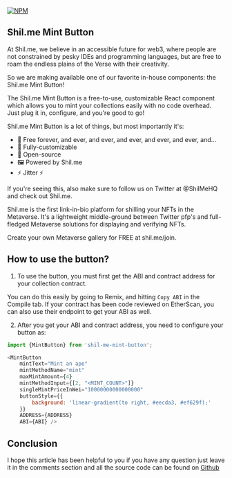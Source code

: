 [![NPM](https://nodei.co/npm/shil-me-mint-button.png)](https://www.npmjs.com/package/shil-me-mint-button)

## Shil.me Mint Button

At Shil.me, we believe in an accessible future for web3, where people are not constrained by pesky IDEs and programming languages, but are free to roam the endless plains of the Verse with their creativity.

So we are making available one of our favorite in-house components: the Shil.me Mint Button!

The Shil.me Mint Button is a free-to-use, customizable React component which allows you to mint your collections easily with no code overhead. Just plug it in, configure, and you're good to go!

Shil.me Mint Button is a lot of things, but most importantly it's:

- 💸 Free forever, and ever, and ever, and ever, and ever, and ever, and...
- 🎨 Fully-customizable
- 📒 Open-source
- 🖼 Powered by Shil.me
- ⚡️ Jitter ⚡

If you're seeing this, also make sure to follow us on Twitter at @ShilMeHQ and check out Shil.me.

Shil.me is the first link-in-bio platform for shilling your NFTs in the Metaverse. It's a lightweight middle-ground between Twitter pfp's and full-fledged Metaverse solutions for displaying and verifying NFTs.

Create your own Metaverse gallery for FREE at shil.me/join.

## How to use the button?

1. To use the button, you must first get the ABI and contract address for your collection contract.

You can do this easily by going to Remix, and hitting `Copy ABI` in the Compile tab. If your contract has been code reviewed on EtherScan, you can also use their endpoint to get your ABI as well.

2. After you get your ABI and contract address, you need to configure your button as:

```javascript
import {MintButton} from 'shil-me-mint-button';

<MintButton 
	mintText="Mint an ape"
	mintMethodName="mint" 
	maxMintAmount={4}
	mintMethodInput={[2, "<MINT_COUNT>"]}
	singleMintPriceInWei="10000000000000000"
	buttonStyle={{
		background: 'linear-gradient(to right, #eecda3, #ef629f);'
    }}
	ADDRESS={ADDRESS}
	ABI={ABI} />
```

## Conclusion
I hope this article has been helpful to you if you have any question just leave it in the comments section and all the source code can be found on [Github](https://github.com/jim-junior/react-npm-library-template "GitHub repository")
